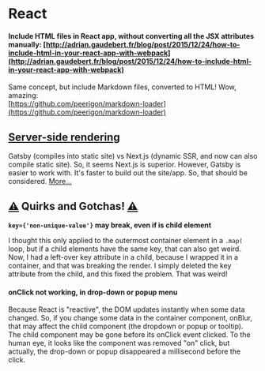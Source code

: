 # React

#### Include HTML files in React app, without converting all the JSX attributes manually: [http://adrian.gaudebert.fr/blog/post/2015/12/24/how-to-include-html-in-your-react-app-with-webpack](http://adrian.gaudebert.fr/blog/post/2015/12/24/how-to-include-html-in-your-react-app-with-webpack)

Same concept, but include Markdown files, converted to HTML! Wow, amazing:   
[https://github.com/peerigon/markdown-loader](https://github.com/peerigon/markdown-loader)

## [Server-side rendering](ssr.md)

Gatsby \(compiles into static site\) vs Next.js \(dynamic SSR, and now can also compile static site\). So, it seems Next.js is superior. However, Gatsby is easier to work with. It's faster to build out the site/app. So, that should be considered. [More...](ssr.md)

## [⚠️](https://emojipedia.org/warning/) Quirks and Gotchas! [⚠️](https://emojipedia.org/warning/)

**`key={'non-unique-value'}` may break, even if is child element**

I thought this only applied to the outermost container element in a `.map(` loop, but if a child elements have the same key, that can also get weird. Now, I had a left-over key attribute in a child, because I wrapped it in a container, and that was breaking the render. I simply deleted the key attribute from the child, and this fixed the problem. That was weird!

#### onClick not working, in drop-down or popup menu

Because React is "reactive", the DOM updates instantly when some data changed. So, if you change some data in the container component, onBlur, that may affect the child component \(the dropdown or popup or tooltip\). The child component may be gone before its onClick event clicked. To the human eye, it looks like the component was removed "on" click, but actually, the drop-down or popup disappeared a millisecond before the click.

